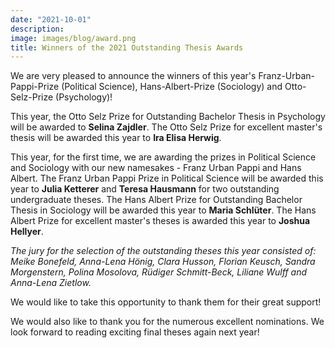 ```yaml
---
date: "2021-10-01"
description: 
image: images/blog/award.png
title: Winners of the 2021 Outstanding Thesis Awards
---
```


We are very pleased to announce the winners of this year's Franz-Urban-Pappi-Prize (Political Science), Hans-Albert-Prize (Sociology) and Otto-Selz-Prize (Psychology)!

This year, the Otto Selz Prize for Outstanding Bachelor Thesis in Psychology will be awarded to **Selina Zajdler**. The Otto Selz Prize for excellent master's thesis will be awarded this year to **Ira Elisa Herwig**.

This year, for the first time, we are awarding the prizes in Political Science and Sociology with our new namesakes - Franz Urban Pappi and Hans Albert. The Franz Urban Pappi Prize in Political Science will be awarded this year to **Julia Ketterer** and **Teresa Hausmann** for two outstanding undergraduate theses. The Hans Albert Prize for Outstanding Bachelor Thesis in Sociology will be awarded this year to **Maria Schlüter**. The Hans Albert Prize for excellent master's theses is awarded this year to **Joshua Hellyer**.

*The jury for the selection of the outstanding theses this year consisted of: Meike Bonefeld, Anna-Lena Hönig, Clara Husson, Florian Keusch, Sandra Morgenstern, Polina Mosolova, Rüdiger Schmitt-Beck, Liliane Wulff and Anna-Lena Zietlow.*

We would like to take this opportunity to thank them for their great support!

We would also like to thank you for the numerous excellent nominations. We look forward to reading exciting final theses again next year!
